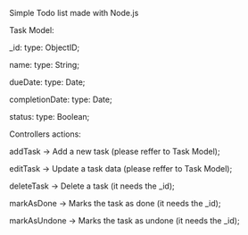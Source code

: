 Simple Todo list made with Node.js

Task Model:

_id: type: ObjectID;

name: type: String;

dueDate: type: Date;

completionDate: type: Date;

status: type: Boolean;

Controllers actions:

addTask -> Add a new task (please reffer to Task Model);

editTask -> Update a task data (please reffer to Task Model);

deleteTask -> Delete a task (it needs the _id);

markAsDone -> Marks the task as done (it needs the _id);

markAsUndone -> Marks the task as undone (it needs the _id);